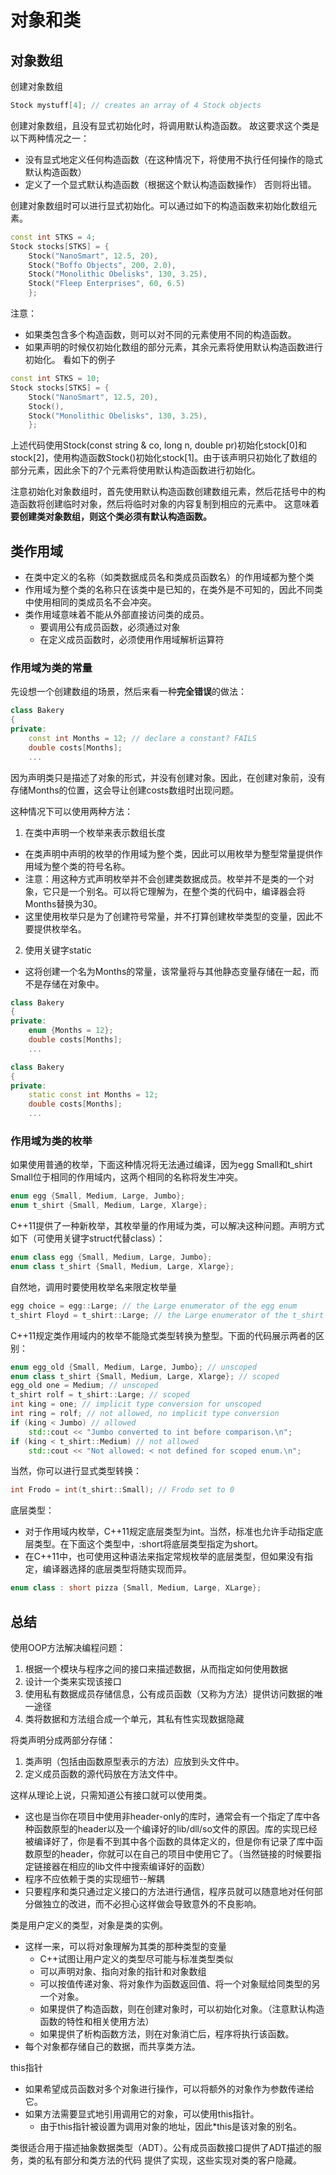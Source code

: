 # 对象和类

## 对象数组

创建对象数组

```c++
Stock mystuff[4]; // creates an array of 4 Stock objects
```

创建对象数组，且没有显式初始化时，将调用默认构造函数。
故这要求这个类是以下两种情况之一：
- 没有显式地定义任何构造函数（在这种情况下，将使用不执行任何操作的隐式默认构造函数）
- 定义了一个显式默认构造函数（根据这个默认构造函数操作）
否则将出错。

创建对象数组时可以进行显式初始化。可以通过如下的构造函数来初始化数组元素。

```c++
const int STKS = 4;
Stock stocks[STKS] = {
    Stock("NanoSmart", 12.5, 20),
    Stock("Boffo Objects", 200, 2.0),
    Stock("Monolithic Obelisks", 130, 3.25),
    Stock("Fleep Enterprises", 60, 6.5)
    };
```

注意：
- 如果类包含多个构造函数，则可以对不同的元素使用不同的构造函数。
- 如果声明的时候仅初始化数组的部分元素，其余元素将使用默认构造函数进行初始化。
看如下的例子

```c++
const int STKS = 10;
Stock stocks[STKS] = {
    Stock("NanoSmart", 12.5, 20),
    Stock(),
    Stock("Monolithic Obelisks", 130, 3.25),
    };
```

上述代码使用Stock(const string & co, long n, double pr)初始化stock[0]和stock[2]，使用构造函数Stock()初始化stock[1]。由于该声明只初始化了数组的部分元素，因此余下的7个元素将使用默认构造函数进行初始化。

注意初始化对象数组时，首先使用默认构造函数创建数组元素，然后花括号中的构造函数将创建临时对象，然后将临时对象的内容复制到相应的元素中。
这意味着**要创建类对象数组，则这个类必须有默认构造函数。**

## 类作用域

- 在类中定义的名称（如类数据成员名和类成员函数名）的作用域都为整个类
- 作用域为整个类的名称只在该类中是已知的，在类外是不可知的，因此不同类中使用相同的类成员名不会冲突。
- 类作用域意味着不能从外部直接访问类的成员。
  - 要调用公有成员函数，必须通过对象
  - 在定义成员函数时，必须使用作用域解析运算符

### 作用域为类的常量

先设想一个创建数组的场景，然后来看一种**完全错误**的做法：

```c++
class Bakery
{
private:
    const int Months = 12; // declare a constant? FAILS
    double costs[Months];
    ...
```

因为声明类只是描述了对象的形式，并没有创建对象。因此，在创建对象前，没有存储Months的位置，这会导让创建costs数组时出现问题。

这种情况下可以使用两种方法：
1. 在类中声明一个枚举来表示数组长度
  - 在类声明中声明的枚举的作用域为整个类，因此可以用枚举为整型常量提供作用域为整个类的符号名称。
  - 注意：用这种方式声明枚举并不会创建类数据成员。枚举并不是类的一个对象，它只是一个别名。可以将它理解为，在整个类的代码中，编译器会将Months替换为30。
  - 这里使用枚举只是为了创建符号常量，并不打算创建枚举类型的变量，因此不要提供枚举名。
2. 使用关键字static
  - 这将创建一个名为Months的常量，该常量将与其他静态变量存储在一起，而不是存储在对象中。

```c++
class Bakery
{
private:
    enum {Months = 12};
    double costs[Months];
    ...
```

```c++
class Bakery
{
private:
    static const int Months = 12;
    double costs[Months];
    ...
```

### 作用域为类的枚举

如果使用普通的枚举，下面这种情况将无法通过编译，因为egg Small和t_shirt Small位于相同的作用域内，这两个相同的名称将发生冲突。

```c++
enum egg {Small, Medium, Large, Jumbo};
enum t_shirt {Small, Medium, Large, Xlarge};
```

C++11提供了一种新枚举，其枚举量的作用域为类，可以解决这种问题。声明方式如下（可使用关键字struct代替class）：

```c++
enum class egg {Small, Medium, Large, Jumbo};
enum class t_shirt {Small, Medium, Large, Xlarge};
```

自然地，调用时要使用枚举名来限定枚举量

```c++
egg choice = egg::Large; // the Large enumerator of the egg enum
t_shirt Floyd = t_shirt::Large; // the Large enumerator of the t_shirt enum
```

C++11规定类作用域内的枚举不能隐式类型转换为整型。下面的代码展示两者的区别：

```c++
enum egg_old {Small, Medium, Large, Jumbo}; // unscoped
enum class t_shirt {Small, Medium, Large, Xlarge}; // scoped
egg_old one = Medium; // unscoped
t_shirt rolf = t_shirt::Large; // scoped
int king = one; // implicit type conversion for unscoped
int ring = rolf; // not allowed, no implicit type conversion
if (king < Jumbo) // allowed
    std::cout << "Jumbo converted to int before comparison.\n";
if (king < t_shirt::Medium) // not allowed
    std::cout << "Not allowed: < not defined for scoped enum.\n";
```

当然，你可以进行显式类型转换：

```c++
int Frodo = int(t_shirt::Small); // Frodo set to 0
```

底层类型：
- 对于作用域内枚举，C++11规定底层类型为int。当然，标准也允许手动指定底层类型。在下面这个类型中，:short将底层类型指定为short。
- 在C++11中，也可使用这种语法来指定常规枚举的底层类型，但如果没有指定，编译器选择的底层类型将随实现而异。

```c++
enum class : short pizza {Small, Medium, Large, XLarge};
```

## 总结

使用OOP方法解决编程问题：
1. 根据一个模块与程序之间的接口来描述数据，从而指定如何使用数据
2. 设计一个类来实现该接口
3. 使用私有数据成员存储信息，公有成员函数（又称为方法）提供访问数据的唯一途径
4. 类将数据和方法组合成一个单元，其私有性实现数据隐藏

将类声明分成两部分存储：
1. 类声明（包括由函数原型表示的方法）应放到头文件中。
2. 定义成员函数的源代码放在方法文件中。

这样从理论上说，只需知道公有接口就可以使用类。
- 这也是当你在项目中使用非header-only的库时，通常会有一个指定了库中各种函数原型的header以及一个编译好的lib/dll/so文件的原因。库的实现已经被编译好了，你是看不到其中各个函数的具体定义的，但是你有记录了库中函数原型的header，你就可以在自己的项目中使用它了。（当然链接的时候要指定链接器在相应的lib文件中搜索编译好的函数）
- 程序不应依赖于类的实现细节--解耦
- 只要程序和类只通过定义接口的方法进行通信，程序员就可以随意地对任何部分做独立的改进，而不必担心这样做会导致意外的不良影响。

类是用户定义的类型，对象是类的实例。
- 这样一来，可以将对象理解为其类的那种类型的变量
  - C++试图让用户定义的类型尽可能与标准类型类似
  - 可以声明对象、指向对象的指针和对象数组
  - 可以按值传递对象、将对象作为函数返回值、将一个对象赋给同类型的另一个对象。
  - 如果提供了构造函数，则在创建对象时，可以初始化对象。（注意默认构造函数的特性和相关使用方法）
  - 如果提供了析构函数方法，则在对象消亡后，程序将执行该函数。
- 每个对象都存储自己的数据，而共享类方法。

this指针
- 如果希望成员函数对多个对象进行操作，可以将额外的对象作为参数传递给它。
- 如果方法需要显式地引用调用它的对象，可以使用this指针。
  - 由于this指针被设置为调用对象的地址，因此*this是该对象的别名。

类很适合用于描述抽象数据类型（ADT）。公有成员函数接口提供了ADT描述的服务，类的私有部分和类方法的代码
提供了实现，这些实现对类的客户隐藏。
